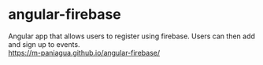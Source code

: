 # angular-firebase
Angular app that allows users to register using firebase.  Users can then add and sign up to events.  
https://m-paniagua.github.io/angular-firebase/
